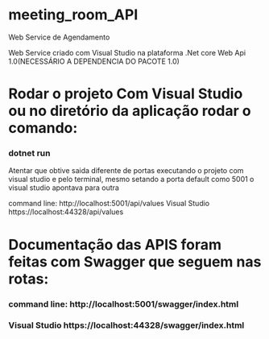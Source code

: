 # meeting_room_API
Web Service de Agendamento


Web Service criado com Visual Studio na plataforma .Net core Web Api 1.0(NECESSÁRIO A DEPENDENCIA DO PACOTE 1.0)

# Rodar o projeto Com Visual Studio ou no diretório da aplicação rodar o comando:
### dotnet run

Atentar que obtive saida diferente de portas executando o projeto com visual studio e pelo terminal, mesmo setando a porta default como 5001 o visual studio apontava para outra

command line: http://localhost:5001/api/values
Visual Studio https://localhost:44328/api/values


# Documentação das APIS foram feitas com Swagger que seguem nas rotas:

### command line: http://localhost:5001/swagger/index.html
### Visual Studio https://localhost:44328/swagger/index.html



